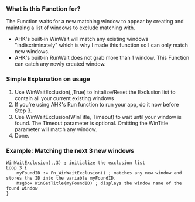 ### What is this Function for?
The Function waits for a new matching window to appear by creating and maintaing a list of windows to exclude matching with.
* AHK's built-in WinWait will match any existing windows "indiscriminately" which is why I made this function so I can only match new windows.
* AHK's built-in RunWait does not grab more than 1 window. This Function can catch any newly created window.

### Simple Explanation on usage
1. Use WinWaitExclusion(,,True) to Initalize/Reset the Exclusion list to contain all your current existing windows
2. If you're using AHK's Run function to run your app, do it now before Step 3.
3. Use WinWaitExclusion(WinTitle, Timeout) to wait until your window is found. The Timeout parameter is optional. Omitting the WinTitle parameter will match any window.
4. Done.

### Example: Matching the next 3 new windows
```
WinWaitExclusion(,,3) ; initialize the exclusion list
Loop 3 {
    myFoundID := Fn_WinWaitExclusion() ; matches any new window and stores the ID into the variable myFoundID.
    Msgbox WinGetTitle(myFoundID) ; displays the window name of the found window
}
```
